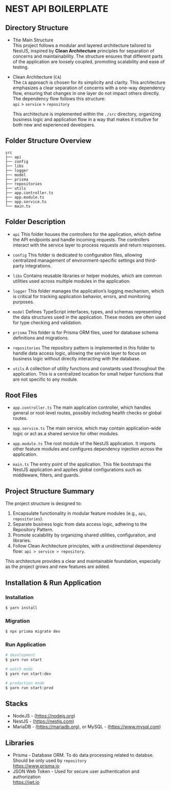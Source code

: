 # NEST API BOILERPLATE

## Directory Structure

- The Main Structure <br/>
  This project follows a modular and layered architecture tailored to NestJS, inspired by **Clean Architecture** principles for separation of concerns and maintainability. The structure ensures that different parts of the application are loosely coupled, promoting scalability and ease of testing.
- Clean Architecture (`CA`)<br />
  The `CA` approach is chosen for its simplicity and clarity. This architecture emphasizes a clear separation of concerns with a one-way dependency flow, ensuring that changes in one layer do not impact others directly. The dependency flow follows this structure: <br />
  `api` > `service` > `repository`

  This architecture is implemented within the `./src` directory, organizing business logic and application flow in a way that makes it intuitive for both new and experienced developers.

## Folder Structure Overview

```
src
├── api
├── config
├── libs
├── logger
├── model
├── prisma
├── repositories
├── utils
├── app.controller.ts
├── app.module.ts
├── app.service.ts
└── main.ts
```

## Folder Description

- `api`
  This folder houses the controllers for the application, which define the API endpoints and handle incoming requests. The controllers interact with the service layer to process requests and return responses.

- `config`
  This folder is dedicated to configuration files, allowing centralized management of environment-specific settings and third-party integrations.

- `libs`
  Contains reusable libraries or helper modules, which are common utilities used across multiple modules in the application.

- `logger`
  This folder manages the application’s logging mechanism, which is critical for tracking application behavior, errors, and monitoring purposes.

- `model`
  Defines TypeScript interfaces, types, and schemas representing the data structures used in the application. These models are often used for type checking and validation.

- `prisma`
  This folder is for Prisma ORM files, used for database schema definitions and migrations.

- `repositories`
  The repository pattern is implemented in this folder to handle data access logic, allowing the service layer to focus on business logic without directly interacting with the database.

- `utils`
  A collection of utility functions and constants used throughout the application. This is a centralized location for small helper functions that are not specific to any module.

## Root Files

- `app.controller.ts`
  The main application controller, which handles general or root-level routes, possibly including health checks or global routes.

- `app.service.ts`
  The main service, which may contain application-wide logic or act as a shared service for other modules.

- `app.module.ts`
  The root module of the NestJS application. It imports other feature modules and configures dependency injection across the application.

- `main.ts`
  The entry point of the application. This file bootstraps the NestJS application and applies global configurations such as middleware, filters, and guards.

## Project Structure Summary

The project structure is designed to:

1. Encapsulate functionality in modular feature modules (e.g., `api`, `repositories`).
2. Separate business logic from data access logic, adhering to the Repository Pattern.
3. Promote scalability by organizing shared utilities, configuration, and libraries.
4. Follow Clean Architecture principles, with a unidirectional dependency flow: `api > service > repository`.

This architecture provides a clear and maintainable foundation, especially as the project grows and new features are added.

## Installation & Run Application

### Installation

```bash
$ yarn install
```

### Migration

```bash
$ npx prisma migrate dev
```

### Run Application

```bash
# development
$ yarn run start

# watch mode
$ yarn run start:dev

# production mode
$ yarn run start:prod
```

## Stacks

- NodeJS - <span style="white-space:nowrap;">(https://nodejs.org)</span>
- NestJS - <span style="white-space:nowrap;">(https://nestjs.com)</span>
- MariaDB - <span style="white-space:nowrap;">(https://mariadb.org)</span>, or MySQL - <span style="white-space:nowrap;">(https://www.mysql.com)</span>

## Libraries

- Prisma - Database ORM. To do data processing related to databse. Should be only used by `repository`<br />
  <span style="white-space:nowrap;">https://www.prisma.io</span>
- JSON Web Token - Used for secure user authentication and authorization <br/>
  <span style="white-space:nowrap;">https://jwt.io</span>
